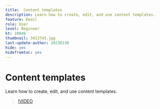 ```yaml
---
title:  Content templates
description: Learn how to create, edit, and use content templates.
feature: Email
role: User
level: Beginner
kt: 10846
thumbnail: 3413743.jpg
last-update-author: 20230130
hide: yes
hidefromtoc: yes
---
```

# Content templates

Learn how to create, edit, and use content templates.

>[!VIDEO](https://video.tv.adobe.com/v/3413743?quality=12&learn=on)
